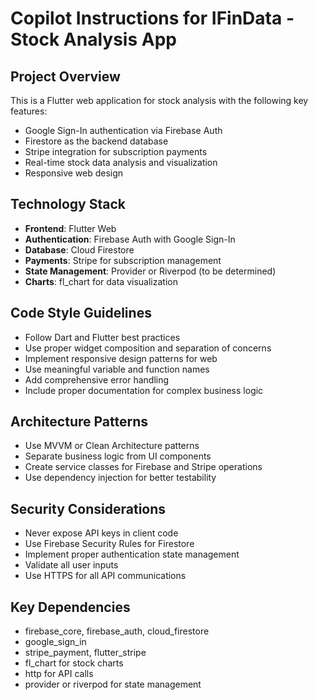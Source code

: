 # Copilot Instructions for IFinData - Stock Analysis App

<!-- Use this file to provide workspace-specific custom instructions to Copilot. For more details, visit https://code.visualstudio.com/docs/copilot/copilot-customization#_use-a-githubcopilotinstructionsmd-file -->

## Project Overview
This is a Flutter web application for stock analysis with the following key features:
- Google Sign-In authentication via Firebase Auth
- Firestore as the backend database
- Stripe integration for subscription payments
- Real-time stock data analysis and visualization
- Responsive web design

## Technology Stack
- **Frontend**: Flutter Web
- **Authentication**: Firebase Auth with Google Sign-In
- **Database**: Cloud Firestore
- **Payments**: Stripe for subscription management
- **State Management**: Provider or Riverpod (to be determined)
- **Charts**: fl_chart for data visualization

## Code Style Guidelines
- Follow Dart and Flutter best practices
- Use proper widget composition and separation of concerns
- Implement responsive design patterns for web
- Use meaningful variable and function names
- Add comprehensive error handling
- Include proper documentation for complex business logic

## Architecture Patterns
- Use MVVM or Clean Architecture patterns
- Separate business logic from UI components
- Create service classes for Firebase and Stripe operations
- Use dependency injection for better testability

## Security Considerations
- Never expose API keys in client code
- Use Firebase Security Rules for Firestore
- Implement proper authentication state management
- Validate all user inputs
- Use HTTPS for all API communications

## Key Dependencies
- firebase_core, firebase_auth, cloud_firestore
- google_sign_in
- stripe_payment, flutter_stripe
- fl_chart for stock charts
- http for API calls
- provider or riverpod for state management
